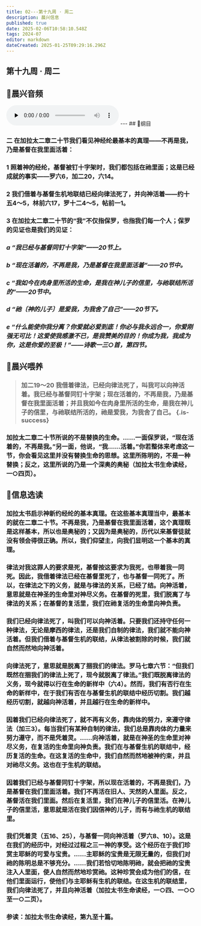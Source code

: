 ```yaml
---
title: 02---第十九周 · 周二
description: 晨兴信息
published: true
date: 2025-02-06T10:58:10.548Z
tags: 2024-07
editor: markdown
dateCreated: 2025-01-25T09:29:16.296Z
---
```


## 第十九周 · 周二

## 🎵晨兴音频
<audio id="audio" controls="" preload="none">
      <source id="mp3" src="/2024-07/week19/week19day2.mp3">
</audio>
---
## 📖纲目

### 二	在加拉太二章二十节我们看见神经纶最基本的真理——不再是我，乃是基督在我里面活着：

### 1	照着神的经纶，基督被钉十字架时，我们都包括在祂里面；这是已经成就的事实——罗六6，加二20，六14。

### 2	我们借着与基督生机地联结已经向律法死了，并向神活着——约十五4～5，林前六17，罗十二4～5，帖前一1。

### 3	在加拉太二章二十节的“我”不仅指保罗，也指我们每一个人；保罗的见证也是我们的见证：

### *a	“我已经与基督同钉十字架”——20节上。*

### *b	“现在活着的，不再是我，乃是基督在我里面活着”——20节中。*

### *c	“我如今在肉身里所活的生命，是我在神儿子的信里，与祂联结所活的”——20节中。*

### *d	“祂〔神的儿子〕是爱我，为我舍了自己”——20节下。*

### *e	“什么能使你我分离？你爱就必爱到底！你必与我永远合一，你爱刚强无可比！这爱使我感激不已，是我赞美的目的！你成为我，我成为你，这是你爱的至极！”——诗歌一三○首，第四节。*

## 📖晨兴喂养

>### **加二19～20**    **我借着律法，已经向律法死了，叫我可以向神活着。我已经与基督同钉十字架；现在活着的，不再是我，乃是基督在我里面活着；并且我如今在肉身里所活的生命，是我在神儿子的信里，与祂联结所活的，祂是爱我，为我舍了自己。** {.is-success}

### 加拉太二章二十节所说的不是替换的生命。……一面保罗说，“现在活着的，不再是我。”另一面，他说，“我……活着。”你若整体来考虑这一节，你会看见这里并没有替换生命的思想。这里所陈明的，不是一种替换；反之，这里所说的乃是一个深奥的奥秘（加拉太书生命读经，一○四页）。

## 📖信息选读

### 加拉太书启示神新约经纶的基本真理。在这些基本真理当中，最基本的就在二章二十节。不再是我，乃是基督在我里面活着，这个真理既是这样基本，所以也是奥秘的；又因为是奥秘的，历代以来基督徒就没有领会得很正确。所以，我们仰望主，向我们显明这一个基本的真理。

### 律法对我这罪人的要求是死，基督按这要求为我死，也带着我一同死。因此，我借着律法已经在基督里死了，也与基督一同死了。所以，在律法之下的义务，就是与律法的关系，已经了结。向神活着，意思就是在神圣的生命里对神尽义务。在基督的死里，我们脱离了与律法的关系；在基督的复活里，我们在祂复活的生命里向神负责。

### 我们已经向律法死了，叫我们可以向神活着。只要我们还持守任何一种律法，无论是摩西的律法，还是我们自制的律法，我们就不能向神活着。但我们借着与基督生机的联结，从律法被割除的时候，我们就自然而然地向神活着。

### 向律法死了，意思就是脱离了捆我们的律法。罗马七章六节：“但我们既然在捆我们的律法上死了，现今就脱离了律法。”我们既脱离律法的义务，现今就得以行在生命的新样中（六4）。然而，我们有否行在生命的新样中，在于我们有否在与基督生机的联结中经历切割。我们越经历切割，就越向神活着，并且越行在生命的新样中。

### 因着我们已经向律法死了，就不再有义务，靠肉体的努力，来遵守律法（加三3）。每当我们有某种自制的律法，我们总是靠肉体的力量来努力遵守，而不是凭着灵。……向神活着，就是在神圣的生命里对神尽义务，在复活的生命里向神负责。我们在与基督生机的联结中，经历复活的生命。在这复活的生命中，我们自然而然地被神约束，并且对祂尽义务。这也在于生机的联结。

### 因着我们已经与基督同钉十字架，所以现在活着的，不再是我们，乃是基督在我们里面活着。我们不再活在旧人、天然的人里面。反之，基督活在我们里面。然后在复活里，我们在神儿子的信里活。在神儿子的信里活，意思就是活在我们因信神的儿子，而有与祂生机的联结里。

### 我们凭着灵（五16、25），与基督一同向神活着（罗六8、10）。这是在我们的经历中，对经过过程之三一神的享受。这个经历在于我们珍赏主耶稣的可爱与宝贵。……主耶稣的宝贵是无限无量的，但我们对祂的陈明总是不够充分。……我们若恰切地陈明祂，就会把祂的宝贵注入人里面，使人自然而然地珍赏祂。这种珍赏会成为他们的信，在他们里面运行，使他们与主耶稣有生机的联结。在这生机的联结里，我们向律法死了，并且向神活着（加拉太书生命读经，一○四、一○○至一○二页）。

### 参读：加拉太书生命读经，第九至十篇。

<!-- Google tag (gtag.js) -->
<script async src="https://www.googletagmanager.com/gtag/js?id=G-1P8709Z16T"></script>
<script>
  window.dataLayer = window.dataLayer || [];
  function gtag(){dataLayer.push(arguments);}
  gtag('js', new Date());

  gtag('config', 'G-1P8709Z16T');
</script>